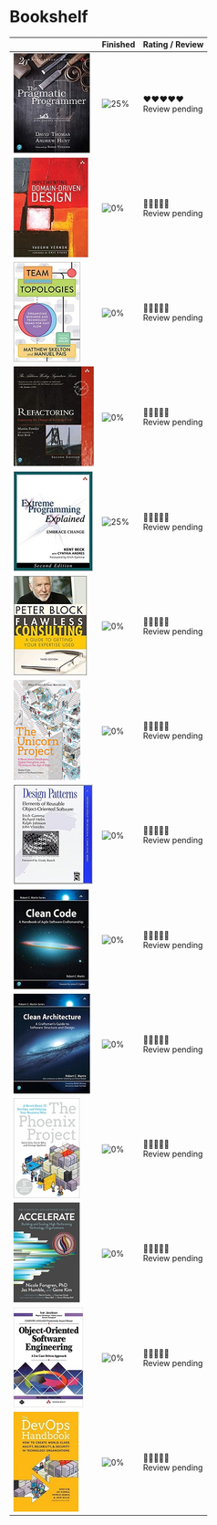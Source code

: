 # Bookshelf

|                                                                                                                                                                                                                                                                    | Finished                             | Rating / Review                 |
|--------------------------------------------------------------------------------------------------------------------------------------------------------------------------------------------------------------------------------------------------------------------|--------------------------------------|---------------------------------|
| [![David Thomas, Andrew Hunt - The Pragmatic Programmer](../assets/img/the_pragmatic_programmer.jpg)](https://pragprog.com/titles/tpp20/the-pragmatic-programmer-20th-anniversary-edition/)                                                                        | ![25%](https://progress-bar.dev/90/) | ❤️️❤️❤️❤️️❤️️<br>Review pending |
| [![Vaughn Vernon - Implementing Domain-Driven Design](../assets/img/implementing_ddd.jpg)](https://www.oreilly.com/library/view/implementing-domain-driven-design/9780133039900/)                                                                                  | ![0%](https://progress-bar.dev/0/)   | ️🖤🖤🖤🖤🖤<br>Review pending   |
| [![Matthew Skelton and Manuel Pais - Team Topologies: Organizing Business and Technology Teams for Fast Flow](../assets/img/team_topologies.jpg)](https://teamtopologies.com/book)                                                                                 | ![0%](https://progress-bar.dev/0/)   | ️🖤🖤🖤🖤🖤<br>Review pending   |
| [![Martin Fowler - Refactoring: Improving the Design of Existing Code](../assets/img/refactoring.jpg)](https://martinfowler.com/books/refactoring.html)                                                                                                            | ![0%](https://progress-bar.dev/0/)   | ️🖤🖤🖤🖤🖤<br>Review pending   |
| [![Kent Beck with Cynthia Andres - Extreme Programming Explained: Embrace Change](../assets/img/extreme_programming_explained.jpg)](https://www.oreilly.com/library/view/extreme-programming-explained/0321278658/)                                                | ![25%](https://progress-bar.dev/25/) | ️🖤🖤🖤🖤🖤<br>Review pending   |
| [![Peter Block - Flawless Consulting: A Guide to Getting Your Expertise Used](../assets/img/flawless_consulting.jpg)](https://www.amazon.com/Flawless-Consulting-Guide-Getting-Expertise/dp/0470620749)                                                            | ![0%](https://progress-bar.dev/0/)   | ️🖤🖤🖤🖤🖤<br>Review pending   |
| [![Gene Kim - The Unicorn Project: A Novel About Developers, Digital Disruption, and Thriving in the Age of Data](../assets/img/the_unicorn_project.jpg)](https://itrevolution.com/product/the-unicorn-project/)                                                   | ![0%](https://progress-bar.dev/0/)   | ️🖤🖤🖤🖤🖤<br>Review pending   |
| [![Erich Gamma, Richard Helm, Ralph Johnson, John Vlissides - Design Patterns: Elements of Reusable Object-Oriented Software](../assets/img/design_patterns.jpg)](https://www.amazon.com/Design-Patterns-Elements-Reusable-Object-Oriented/dp/0201633612)          | ![0%](https://progress-bar.dev/0/)   | ️🖤🖤🖤🖤🖤<br>Review pending   |
| [![Robert C. Martin - Clean Code: A Handbook of Agile Software Craftsmanship](../assets/img/clean_code.jpg)](https://www.oreilly.com/library/view/clean-code-a/9780136083238/)                                                                                     | ![0%](https://progress-bar.dev/0/)   | ️🖤🖤🖤🖤🖤<br>Review pending   |
| [![Robert C. Martin - Clean Architecture: A Craftsman's Guide to Software Structure and Design](../assets/img/clean_architecture.jpg)](https://www.amazon.de/-/en/Robert-C-Martin/dp/0134494164)                                                                   | ![0%](https://progress-bar.dev/0/)   | ️🖤🖤🖤🖤🖤<br>Review pending   |
| [![Gene Kim, Kevin Behr and George Spafford - The Phoenix Project: A Novel about IT, DevOps, and Helping Your Business Win](../assets/img/the_phoenix_project.jpg)](https://itrevolution.com/book/the-phoenix-project/)                                            | ![0%](https://progress-bar.dev/0/)   | ️🖤🖤🖤🖤🖤<br>Review pending   |
| [![Nicole Forgren, PhD Jez Humble and Gene Kim - Accelerate: The Science of Lean Software and DevOps: Building and Scaling High Performing Technology Organizations](../assets/img/accelerate.jpg)](https://itrevolution.com/book/accelerate/)                     | ![0%](https://progress-bar.dev/0/)   | ️🖤🖤🖤🖤🖤<br>Review pending   |
| [![Ivar Jacobson - Object-Oriented Software Engineering: A Use Case Driven Approach](../assets/img/object_oriented_software_engineering.jpg)](https://www.ivarjacobson.com/publications/books/object-oriented-software-engineering-book)                           | ![0%](https://progress-bar.dev/0/)   | ️🖤🖤🖤🖤🖤<br>Review pending   |
| [![Gene Kim, Jez Humble, Patrick Debois & John Willis - The DevOps Handbook: How to Create World-Class Agility, Reliability, and Security in Technology Organizations](../assets/img/the_devops_handbook.jpg)](https://itrevolution.com/book/the-devops-handbook/) | ![0%](https://progress-bar.dev/0/)   | ️🖤🖤🖤🖤🖤<br>Review pending   |
